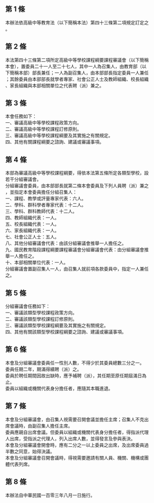第 1 條
-------
本辦法依高級中等教育法（以下簡稱本法）第四十三條第二項規定訂定之  
。

第 2 條
-------
本法第四十三條第二項所定高級中等學校課程綱要課程審議會（以下簡稱  
本會），置委員二十一人至二十七人，其中一人為召集人，由教育部（以  
下簡稱本部）部長兼任；一人為副召集人，由本部部長指定委員一人兼任  
；其餘委員由本部部長就學者專家、社會公正人士及教師組織、校長組織  
、家長組織與本部相關單位之代表聘（派）兼之。

第 3 條
-------
本會任務如下：  
一、審議高級中等學校課程政策方向。  
二、審議高級中等學校課程訂修原則。  
三、審議高級中等學校課程綱要及其實施之有關規定。  
四、其他有關課程綱要之諮詢、建議或審議事項。

第 4 條
-------
本部為審議高級中等學校課程綱要，得依本法第五條所定各類型學校，設  
若干分組審議會。  
分組審議會委員，由本部部長就第二條本會委員及下列人員聘（派）兼之  
，並指定本會委員擔任分組召集人：  
一、課程、教學或評量專家代表：六人。  
二、學科、群科學者專家代表：十二人。  
三、學科、群科教師代表：十二人。  
四、教師組織代表：一人。  
五、校長組織代表：一人。  
六、家長組織代表：一人。  
七、社會公正人士：五人。  
八、其他分組審議會代表：由該分組審議會推舉一人擔任之。  
九、國民教育階段課程綱要課程審議會分組審議會代表：由分組審議會推  
    舉一人擔任之。  
十、本部相關單位代表：一人。  
分組審議會置副召集人一人，由召集人就前項各款委員中，指定一人兼任  
之。

第 5 條
-------
分組審議會任務如下：  
一、審議該類型學校課程政策方向。  
二、審議該類型學校課程訂修原則。  
三、審議該類型學校課程綱要及其實施之有關規定。  
四、其他有關該類型學校課程綱要之諮詢、建議或審議事項。

第 6 條
-------
本會及分組審議會委員任一性別人數，不得少於其委員總數三分之一。  
委員任期二年，期滿得續聘（派）之。  
委員於聘任期間因故出缺時，應予補聘（派），其任期至原任期屆滿日為  
止。  
委員以組織或機關代表身分擔任者，應隨其本職進退。

第 7 條
-------
本會及分組審議會，由召集人視需要召開會議並擔任主席；召集人不克出  
席會議時，由副召集人擔任主席。  
委員應親自出席會議。但委員以組織或機關代表身分擔任者，得指派代理  
人出席，受指派之代理人，列入出席人數，並得發言及參與表決。  
本會及分組審議會開會時，應有二分之一以上委員之出席，及出席委員過  
半數之同意，始得決議。  
本會及分組審議會召開會議時，得視需要邀請有關人員、機關、機構或團  
體代表列席。

第 8 條
-------
本辦法自中華民國一百零三年八月一日施行。

